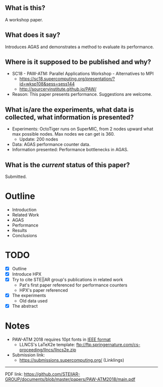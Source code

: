 ## What is this?

A workshop paper.

## What does it say?

Introduces AGAS and demonstrates a method to evaluate its performance.

## Where is it supposed to be published and why?

* SC18 - PAW-ATM: Parallel Applications Workshop - Alternatives to MPI
    * https://sc18.supercomputing.org/presentation/?id=wksp108&sess=sess144
    * http://sourceryinstitute.github.io/PAW/
* Reason: This paper presents performance. Suggestions are welcome.

## What is/are the experiments, what data is collected, what information is presented?

* Experiments: OctoTiger runs on SuperMIC, from 2 nodes upward what max possible nodes. Max nodes we can get is 360.
    * Update: 200 nodes
* Data: AGAS performance counter data.
* Information presented: Performance bottlenecks in AGAS.

## What is the *current* status of this paper?

Submitted.

# Outline

* Introduction
* Related Work
* AGAS
* Performance
* Results
* Conclusions

# TODO

* [x] Outline
* [x] Introduce HPX
* [x] Try to cite STE||AR group's publications in related work
    * Pat's first paper referenced for performance counters
    * HPX's paper referenced
* [x] The experiments
    * Old data used
* [x] The abstract

# Notes

* PAW-ATM 2018 requires 10pt fonts in [IEEE format](https://www.ieee.org/conferences/publishing/templates.html)
    * LLNCS's LaTeX2e template: ftp://ftp.springernature.com/cs-proceeding/llncs/llncs2e.zip
* Submission link: 
    * https://submissions.supercomputing.org/ (Linklings)

***

PDF link: https://github.com/STEllAR-GROUP/documents/blob/master/papers/PAW-ATM2018/main.pdf
